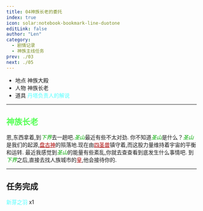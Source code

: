 ```yaml
---
title: 04神族长老的委托
index: true
icon: solar:notebook-bookmark-line-duotone
editLink: false
author: "Len"
category:
  - 剧情记录
  - 神族主线任务
prev: ./03
next: ./05
---
```


- 地点 神族大殿
- 人物 神族长老
- 道具 <span style="color: #55FFFF;">丹塔负责人的解说</span>

------

## <span style="color:#55FF55;font-weight:bold;">神族长老</span>

恩,东西拿着,到<span style="color: #00AA00;"><span style="font-style: italic;">下界</span></span>去一趟吧.<span style="color: #00AA00;"><span style="font-style: italic;">圣山</span></span>最近有些不太对劲.
你不知道<span style="color: #00AA00;"><span style="font-style: italic;">圣山</span></span>是什么？<span style="color: #00AA00;"><span style="font-style: italic;">圣山</span></span>是我们的起源,<span style="color: #AA0000;"><span style="text-decoration: underline;">盘古神</span></span>的殒落地.现在由<span style="color: #AA0000;"><span style="text-decoration: underline;">四圣兽</span></span>镇守着,而这股力量维持着宇宙的平衡和运转.
最近我感觉到<span style="color: #00AA00;"><span style="font-style: italic;">圣山</span></span>的能量有些紊乱,你就去查查看到底发生什么事情吧.
到<span style="color: #00AA00;"><span style="font-style: italic;">下界</span></span>之后,直接去找人族城市的<span style="color: #AA0000;"><span style="text-decoration: underline;">皇</span></span>,他会接待你的.

------

## 任务完成

<span style="color: #55FFFF;">新芽之羽</span> x1

